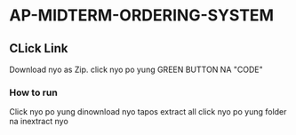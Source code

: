 # AP-MIDTERM-ORDERING-SYSTEM
## CLick Link
Download nyo as Zip. click nyo po yung GREEN BUTTON NA "CODE"
### How to run
Click nyo po yung dinownload nyo tapos extract all click nyo po yung folder na inextract nyo

